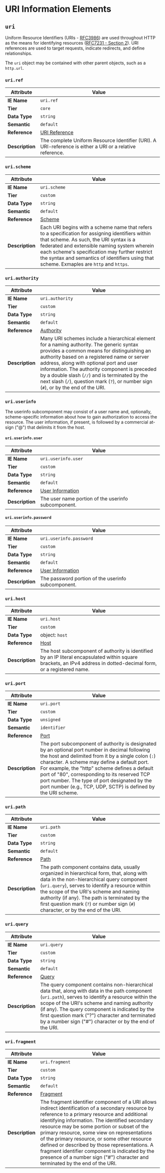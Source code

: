 # URI Information Elements

## `uri`

Uniform Resource Identifiers (URIs - [RFC3986](https://tools.ietf.org/html/rfc3986)) are used throughout HTTP as the means for identifying resources ([RFC7231 - Section 2](https://tools.ietf.org/html/rfc7231#section-2)). URI references are used to target requests, indicate redirects, and define relationships.

The `uri` object may be contained with other parent objects, such as a `http.url`.

### `uri.ref`

Attribute | Value
--- | ---
**IE Name** | `uri.ref`
**Tier** | `core`
**Data Type** | `string`
**Semantic** | `default`
**Reference** | [URI Reference](https://tools.ietf.org/html/rfc3986#section-4.1)
**Description** | The complete Uniform Resource Identifier (URI). A URI-reference is either a URI or a relative reference.

### `uri.scheme`

Attribute | Value
--- | ---
**IE Name** | `uri.scheme`
**Tier** | `custom`
**Data Type** | `string`
**Semantic** | `default`
**Reference** | [Scheme](https://tools.ietf.org/html/rfc3986#section-3.1)
**Description** | Each URI begins with a scheme name that refers to a specification for assigning identifiers within that scheme. As such, the URI syntax is a federated and extensible naming system wherein each scheme's specification may further restrict the syntax and semantics of identifiers using that scheme. Exmaples are `http` and `https`.

### `uri.authority`

Attribute | Value
--- | ---
**IE Name** | `uri.authority`
**Tier** | `custom`
**Data Type** | `string`
**Semantic** | `default`
**Reference** | [Authority](https://tools.ietf.org/html/rfc3986#section-3.2)
**Description** | Many URI schemes include a hierarchical element for a naming authority. The generic syntax provides a common means for distinguishing an authority based on a registered name or server address, along with optional port and user information. The authority component is preceded by a double slash (`//`) and is terminated by the next slash (`/`), question mark (`?`), or number sign (`#`), or by the end of the URI.

### `uri.userinfo`

The userinfo subcomponent may consist of a user name and, optionally, scheme-specific information about how to gain authorization to access the resource. The user information, if present, is followed by a commercial at-sign ("@") that delimits it from the host.

#### `uri.userinfo.user`

Attribute | Value
--- | ---
**IE Name** | `uri.userinfo.user`
**Tier** | `custom`
**Data Type** | `string`
**Semantic** | `default`
**Reference** | [User Information](https://tools.ietf.org/html/rfc3986#section-3.2.1)
**Description** | The user name portion of the userinfo subcomponent.

#### `uri.userinfo.password`

Attribute | Value
--- | ---
**IE Name** | `uri.userinfo.password`
**Tier** | `custom`
**Data Type** | `string`
**Semantic** | `default`
**Reference** | [User Information](https://tools.ietf.org/html/rfc3986#section-3.2.1)
**Description** | The password portion of the userinfo subcomponent.

### `uri.host`

Attribute | Value
--- | ---
**IE Name** | `uri.host`
**Tier** | `custom`
**Data Type** | object: `host`
**Reference** | [Host](https://tools.ietf.org/html/rfc3986#section-3.2.2)
**Description** | The host subcomponent of authority is identified by an IP literal encapsulated within square brackets, an IPv4 address in dotted-decimal form, or a registered name.

### `uri.port`

Attribute | Value
--- | ---
**IE Name** | `uri.port`
**Tier** | `custom`
**Data Type** | `unsigned`
**Semantic** | `identifier`
**Reference** | [Port](https://tools.ietf.org/html/rfc3986#section-3.2.3)
**Description** | The port subcomponent of authority is designated by an optional port number in decimal following the host and delimited from it by a single colon (`:`) character. A scheme may define a default port. For example, the "http" scheme defines a default port of "80", corresponding to its reserved TCP port number. The type of port designated by the port number (e.g., TCP, UDP, SCTP) is defined by the URI scheme.

### `uri.path`

Attribute | Value
--- | ---
**IE Name** | `uri.path`
**Tier** | `custom`
**Data Type** | `string`
**Semantic** | `default`
**Reference** | [Path](https://tools.ietf.org/html/rfc3986#section-3.3)
**Description** | The path component contains data, usually organized in hierarchical form, that, along with data in the non-hierarchical query component (`uri.query`), serves to identify a resource within the scope of the URI's scheme and naming authority (if any). The path is terminated by the first question mark (`?`) or number sign (`#`) character, or by the end of the URI.

### `uri.query`

Attribute | Value
--- | ---
**IE Name** | `uri.query`
**Tier** | `custom`
**Data Type** | `string`
**Semantic** | `default`
**Reference** | [Query](https://tools.ietf.org/html/rfc3986#section-3.4)
**Description** | The query component contains non-hierarchical data that, along with data in the path component (`uri.path`), serves to identify a resource within the scope of the URI's scheme and naming authority (if any). The query component is indicated by the first question mark ("?") character and terminated by a number sign ("#") character or by the end of the URI.

### `uri.fragment`

Attribute | Value
--- | ---
**IE Name** | `uri.fragment`
**Tier** | `custom`
**Data Type** | `string`
**Semantic** | `default`
**Reference** | [Fragment](https://tools.ietf.org/html/rfc3986#section-3.4)
**Description** | The fragment identifier component of a URI allows indirect identification of a secondary resource by reference to a primary resource and additional identifying information.  The identified secondary resource may be some portion or subset of the primary resource, some view on representations of the primary resource, or some other resource defined or described by those representations. A fragment identifier component is indicated by the presence of a number sign ("#") character and terminated by the end of the URI.
